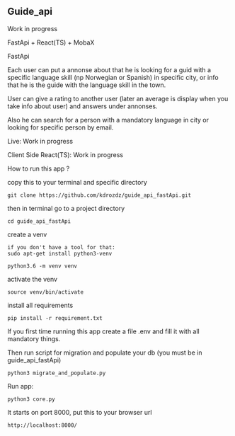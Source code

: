 ## Guide_api

Work in progress

FastApi + React(TS) + MobaX <br>

FastApi <br>

Each user can put a annonse about that he is looking for a guid with a specific language skill (np Norwegian or Spanish)
in specific city, or info that he is the guide with the language skill in the town.

User can give a rating to another user (later an average is display when you take info about user) 
and answers under annonses.

Also he can search for a person with a mandatory language in city or looking for specific person by email.
 

Live: Work in progress

Client Side React(TS): Work in progress

How to run this app ?

copy this to your terminal and specific directory
    
    git clone https://github.com/kdrozdz/guide_api_fastApi.git 

then in terminal go to a project directory

    cd guide_api_fastApi
create a venv

    if you don't have a tool for that:
    sudo apt-get install python3-venv

    python3.6 -m venv venv

activate the venv
    
    source venv/bin/activate

install all requirements
    
    pip install -r requirement.txt

If you first time running this app create a file .env and fill it with all mandatory things.

Then run script for migration and populate your db (you must be in guide_api_fastApi)
    
    python3 migrate_and_populate.py 

Run app:

    python3 core.py

It starts on port 8000, put this to your browser url
    
    http://localhost:8000/
    
